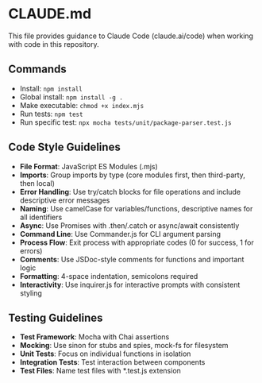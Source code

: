 # CLAUDE.md

This file provides guidance to Claude Code (claude.ai/code) when working with code in this repository.

## Commands
- Install: `npm install`
- Global install: `npm install -g .`
- Make executable: `chmod +x index.mjs`
- Run tests: `npm test`
- Run specific test: `npx mocha tests/unit/package-parser.test.js`

## Code Style Guidelines
- **File Format**: JavaScript ES Modules (.mjs)
- **Imports**: Group imports by type (core modules first, then third-party, then local)
- **Error Handling**: Use try/catch blocks for file operations and include descriptive error messages
- **Naming**: Use camelCase for variables/functions, descriptive names for all identifiers
- **Async**: Use Promises with .then/.catch or async/await consistently
- **Command Line**: Use Commander.js for CLI argument parsing
- **Process Flow**: Exit process with appropriate codes (0 for success, 1 for errors)
- **Comments**: Use JSDoc-style comments for functions and important logic
- **Formatting**: 4-space indentation, semicolons required
- **Interactivity**: Use inquirer.js for interactive prompts with consistent styling

## Testing Guidelines
- **Test Framework**: Mocha with Chai assertions
- **Mocking**: Use sinon for stubs and spies, mock-fs for filesystem
- **Unit Tests**: Focus on individual functions in isolation
- **Integration Tests**: Test interaction between components
- **Test Files**: Name test files with *.test.js extension